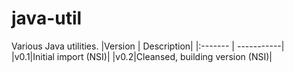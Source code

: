 # java-util
Various Java utilities.
|Version | Description|
|:------- | -----------|
|v0.1|Initial import (NSI)|
|v0.2|Cleansed, building version (NSI)|
